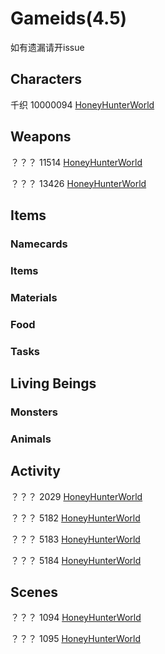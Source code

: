 # Gameids(4.5)
如有遗漏请开issue
## Characters
千织 10000094 [HoneyHunterWorld](https://genshin.honeyhunterworld.com/chiori_094/?lang=CHS)
## Weapons
？？？ 11514 [HoneyHunterWorld](https://genshin.honeyhunterworld.com/i_n11514/?lang=CHS)

？？？ 13426 [HoneyHunterWorld](https://genshin.honeyhunterworld.com/i_n13426/?lang=CHS)
## Items

### Namecards

### Items

### Materials

### Food

### Tasks

##  Living Beings

### Monsters

### Animals

## Activity
？？？ 2029 [HoneyHunterWorld](https://genshin.honeyhunterworld.com/e_2029/?lang=CHS)

？？？ 5182 [HoneyHunterWorld](https://genshin.honeyhunterworld.com/e_5182/?lang=CHS)

？？？ 5183 [HoneyHunterWorld](https://genshin.honeyhunterworld.com/e_5183/?lang=CHS)

？？？ 5184 [HoneyHunterWorld](https://genshin.honeyhunterworld.com/e_5184/?lang=CHS)
## Scenes
？？？ 1094 [HoneyHunterWorld](https://genshin.honeyhunterworld.com/d_1094/?lang=CHS)

？？？ 1095 [HoneyHunterWorld](https://genshin.honeyhunterworld.com/d_1095/?lang=CHS)